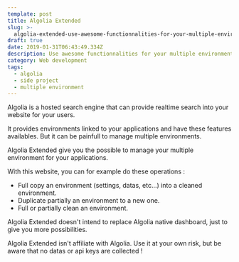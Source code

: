 ```yaml
---
template: post
title: Algolia Extended
slug: >-
  algolia-extended-use-awesome-functionnalities-for-your-multiple-environment-algolia
draft: true
date: 2019-01-31T06:43:49.334Z
description: Use awesome functionnalities for your multiple environment algolia.
category: Web development
tags:
  - algolia
  - side project
  - multiple environment
---
```

Algolia is a hosted search engine that can provide realtime search into your website for your users.

It provides environments linked to your applications and have these features availables. But it can be painfull to manage multiple environments.



Algolia Extended give you the possible to manage your multiple environment for your applications.

With this website, you can for example do these operations :

* Full copy an environment (settings, datas, etc...) into a cleaned environment.
*  Duplicate partially an environment to a new one.
*  Full or partially clean an environment.

Algolia Extended doesn't intend to replace Algolia native dashboard, just to give you more possibilities.

Algolia Extended isn't affiliate with Algolia. Use it at your own risk, but be aware that no datas or api keys are collected !
